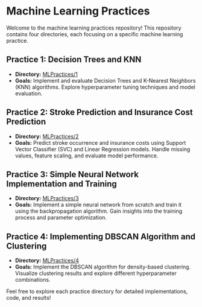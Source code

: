 # Machine Learning Practices

Welcome to the machine learning practices repository! This repository contains four directories, each focusing on a specific machine learning practice.

## Practice 1: Decision Trees and KNN
- **Directory:** [MLPractices/1](MLPractices/1)
- **Goals:** Implement and evaluate Decision Trees and K-Nearest Neighbors (KNN) algorithms. Explore hyperparameter tuning techniques and model evaluation.

## Practice 2: Stroke Prediction and Insurance Cost Prediction
- **Directory:** [MLPractices/2](MLPractices/2)
- **Goals:** Predict stroke occurrence and insurance costs using Support Vector Classifier (SVC) and Linear Regression models. Handle missing values, feature scaling, and evaluate model performance.

## Practice 3: Simple Neural Network Implementation and Training
- **Directory:** [MLPractices/3](MLPractices/3)
- **Goals:** Implement a simple neural network from scratch and train it using the backpropagation algorithm. Gain insights into the training process and parameter optimization.

## Practice 4: Implementing DBSCAN Algorithm and Clustering
- **Directory:** [MLPractices/4](MLPractices/4)
- **Goals:** Implement the DBSCAN algorithm for density-based clustering. Visualize clustering results and explore different hyperparameter combinations.

Feel free to explore each practice directory for detailed implementations, code, and results!
